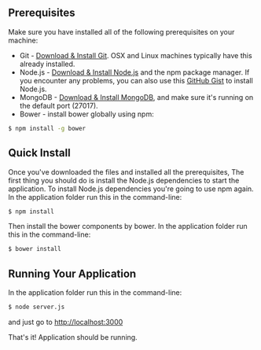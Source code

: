 
## Prerequisites
Make sure you have installed all of the following prerequisites on your machine:
* Git - [Download & Install Git](https://git-scm.com/downloads). OSX and Linux machines typically have this already installed.
* Node.js - [Download & Install Node.js](https://nodejs.org/en/download/) and the npm package manager. If you encounter any problems, you can also use this [GitHub Gist](https://gist.github.com/isaacs/579814) to install Node.js.
* MongoDB - [Download & Install MongoDB](http://www.mongodb.org/downloads), and make sure it's running on the default port (27017).
* Bower -  install bower globally using npm:

```bash
$ npm install -g bower
```

## Quick Install
Once you've downloaded the files and installed all the prerequisites,
The first thing you should do is install the Node.js dependencies to start the application.
To install Node.js dependencies you're going to use npm again. In the application folder run this in the command-line:

```bash
$ npm install
```

Then install the bower components by bower. In the application folder run this in the command-line:

```bash
$ bower install
```

## Running Your Application
In the application folder run this in the command-line:

```bash
$ node server.js
```

and  just go to [http://localhost:3000](http://localhost:3000)

That's it! Application should be running.
